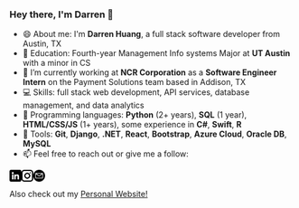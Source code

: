 ### Hey there, I'm Darren 👋

<!--
**dhuang97/dhuang97** is a ✨ _special_ ✨ repository because its `README.md` (this file) appears on your GitHub profile.

Here are some ideas to get you started: -->

- 😄 About me: I'm **Darren Huang**, a full stack software developer from Austin, TX
- 🏫 Education: Fourth-year Management Info systems Major at **UT Austin** with a minor in CS
- 🏢 I’m currently working at **NCR Corporation** as a **Software Engineer Intern** on the Payment Solutions team based in Addison, TX
- 💻 Skills: full stack web development, API services, database management, and data analytics
- 🐍 Programming languages: **Python** (2+ years), **SQL** (1 year), **HTML/CSS/JS** (1+ years), some experience in **C#**, **Swift**, **R**
- 🧰 Tools: **Git**, **Django**, **.NET**, **React**, **Bootstrap**, **Azure Cloud**, **Oracle DB**, **MySQL**
- 📫 Feel free to reach out or give me a follow: 

<a href="https://www.linkedin.com/in/darrenhhuang/"><img align="left" src="https://raw.githubusercontent.com/dhuang97/dhuang97/main/images/linkedin.png" alt="Darren Huang | LinkedIn" width="21p"/></a>
<a href="https://www.instagram.com/_darrenhuang_/"><img align="left" src="https://raw.githubusercontent.com/dhuang97/dhuang97/main/images/instagram.png" alt="Darren Huang | Instagram" width="21p"/></a>
<a href="mailto:darren.huang.h@gmail.com"><img align="left" src="https://raw.githubusercontent.com/dhuang97/dhuang97/main/images/email.png" alt="Darren Huang | Email" width="21p"/></a>
<br><br>
Also check out my [Personal Website!](https://darrenhuang.azurewebsites.net/)


